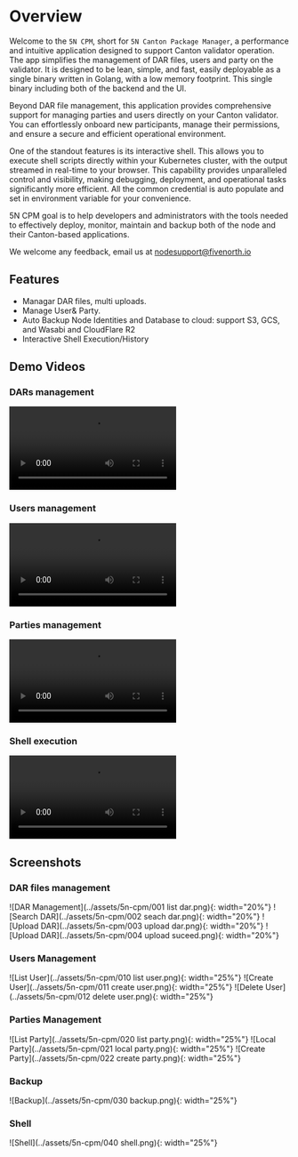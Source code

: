 # Overview

Welcome to the `5N CPM`, short for `5N Canton Package Manager`, a performance and intuitive application designed to support Canton validator operation. The app simplifies the management of DAR files, users and party on the validator. It is designed to be lean, simple, and fast, easily deployable as a single binary written in Golang, with a low memory footprint. This single binary including both of the backend and the UI.

Beyond DAR file management, this application provides comprehensive support for managing parties and users directly on your Canton validator. You can effortlessly onboard new participants, manage their permissions, and ensure a secure and efficient operational environment.

One of the standout features is its interactive shell. This allows you to execute shell scripts directly within your Kubernetes cluster, with the output streamed in real-time to your browser. This capability provides unparalleled control and visibility, making debugging, deployment, and operational tasks significantly more efficient. All the common credential is auto populate and set in environment variable for your convenience.

5N CPM goal is to help developers and administrators with the tools needed to effectively deploy, monitor, maintain and backup both of the node and their Canton-based applications.

We welcome any feedback, email us at nodesupport@fivenorth.io

## Features

- Managar DAR files, multi uploads.
- Manage User&amp; Party.
- Auto Backup Node Identities and Database to cloud: support S3, GCS, and Wasabi and CloudFlare R2
- Interactive Shell Execution/History

## Demo Videos

### DARs management

<video controls>
  <source src="/assets/5n-cpm/2025-06-26 23-53-38 dar.mp4" type="video/mp4">
  Your browser does not support the video tag.
</video>

### Users management

<video controls>
  <source src="/assets/5n-cpm/2025-06-26 23-20-29 user.mp4" type="video/mp4">
  Your browser does not support the video tag.
</video>

### Parties management

<video controls>
  <source src="/assets/5n-cpm/2025-06-27 00-04-28.mp4" type="video/mp4">
  Your browser does not support the video tag.
</video>

### Shell execution

<video controls>
  <source src="/assets/5n-cpm/2025-06-27 00-17-44.mp4" type="video/mp4">
  Your browser does not support the video tag.
</video>

## Screenshots

### DAR files management

![DAR Management](../assets/5n-cpm/001 list dar.png){: width="20%"} ![Search DAR](../assets/5n-cpm/002 seach dar.png){: width="20%"} ![Upload DAR](../assets/5n-cpm/003 upload dar.png){: width="20%"} ![Upload DAR](../assets/5n-cpm/004 upload suceed.png){: width="20%"}

### Users Management
![List User](../assets/5n-cpm/010 list user.png){: width="25%"} ![Create User](../assets/5n-cpm/011 create user.png){: width="25%"} ![Delete User](../assets/5n-cpm/012 delete user.png){: width="25%"}


### Parties Management

![List Party](../assets/5n-cpm/020 list party.png){: width="25%"} ![Local Party](../assets/5n-cpm/021 local party.png){: width="25%"} ![Create Party](../assets/5n-cpm/022 create party.png){: width="25%"} 

### Backup

![Backup](../assets/5n-cpm/030 backup.png){: width="25%"}

### Shell

![Shell](../assets/5n-cpm/040 shell.png){: width="25%"}


